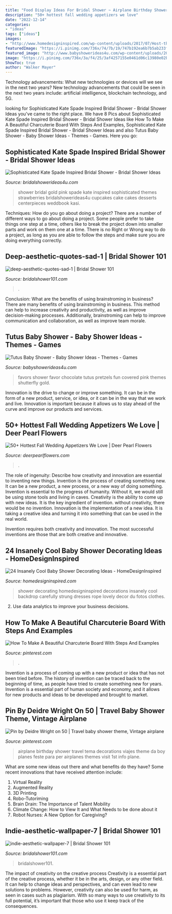 ```yaml
---
title: "Food Display Ideas For Bridal Shower ~ Airplane Birthday Shower Travel Tema Decorations Viajes Theme Da Boy Planes Feste Para Per Airplanes Themes Visit 1st Info Plane"
description: "50+ hottest fall wedding appetizers we love"
date: "2022-12-14"
categories:
- "ideas"
tags: ["ideas"]
images:
- "http://www.homedesigninspired.com/wp-content/uploads/2017/07/Host-the-Cutest-Baby-Shower-HDI-4.jpg"
featuredImage: "https://i.pinimg.com/736x/74/7b/19/747b192ea6b7b5ab233f9b54696db6d3.jpg"
featured_image: "http://www.babyshowerideas4u.com/wp-content/uploads/2014/09/food-drinks-favors.jpg"
image: "https://i.pinimg.com/736x/3a/f4/25/3af4257155e0461d06c13980e02b1b89.jpg"
ShowToc: true
author: "Walker Mayer"
---
```



Technology advancements: What new technologies or devices will we see in the next two years?
New technology advancements that could be seen in the next two years include: artificial intelligence, blockchain technology, and 5G.

	

		
looking for Sophisticated Kate Spade Inspired Bridal Shower - Bridal Shower Ideas you've came to the right place. We have 8 Pics about Sophisticated Kate Spade Inspired Bridal Shower - Bridal Shower Ideas like How To Make A Beautiful Charcuterie Board With Steps And Examples, Sophisticated Kate Spade Inspired Bridal Shower - Bridal Shower Ideas and also Tutus Baby Shower - Baby Shower Ideas - Themes - Games. Here you go:
		
    
## Sophisticated Kate Spade Inspired Bridal Shower - Bridal Shower Ideas

<img loading=lazy src="http://www.bridalshowerideas4u.com/wp-content/uploads/2016/05/Sophisticated-Kate-Spade-Inspired-Bridal-Shower-Strawberries.jpg" onerror="this.onerror=null;this.src='https://tse1.mm.bing.net/th?id=OIP.IR1i_03-tSMLZz-hGfVXBwHaLG&amp;pid=15.1';" alt="Sophisticated Kate Spade Inspired Bridal Shower - Bridal Shower Ideas">

_Source: bridalshowerideas4u.com_

>shower bridal gold pink spade kate inspired sophisticated themes strawberries bridalshowerideas4u cupcakes cake cakes desserts centerpieces weddbook kasi. 

	

Techniques: How do you go about doing a project?
There are a number of different ways to go about doing a project. Some people prefer to take things one step at a time, others like to break the project down into smaller parts and work on them one at a time. There is no Right or Wrong way to do a project, as long as you are able to follow the steps and make sure you are doing everything correctly.

    
## Deep-aesthetic-quotes-sad-1 | Bridal Shower 101

<img loading=lazy src="https://bridalshower101.com/wp-content/uploads/2021/04/deep-aesthetic-quotes-sad-1-768x1152.png" onerror="this.onerror=null;this.src='https://tse2.mm.bing.net/th?id=OIP.D7RYNoXncnysdfKR4M50JQHaLH&amp;pid=15.1';" alt="deep-aesthetic-quotes-sad-1 | Bridal Shower 101">

_Source: bridalshower101.com_

>. 

	

Conclusion: What are the benefits of using brainstroming in business?
There are many benefits of using brainstroming in business. This method can help to increase creativity and productivity, as well as improve decision-making processes. Additionally, brainstroming can help to improve communication and collaboration, as well as improve team morale.

    
## Tutus Baby Shower - Baby Shower Ideas - Themes - Games

<img loading=lazy src="http://www.babyshowerideas4u.com/wp-content/uploads/2014/09/food-drinks-favors.jpg" onerror="this.onerror=null;this.src='https://tse3.mm.bing.net/th?id=OIP.TrC01yhbHtVD1tWsaC9fXQHaLH&amp;pid=15.1';" alt="Tutus Baby Shower - Baby Shower Ideas - Themes - Games">

_Source: babyshowerideas4u.com_

>favors shower favor chocolate tutus pretzels fun covered pink themes shutterfly gold. 

	

Innovation is the drive to change or improve something. It can be in the form of a new product, service, or idea, or it can be in the way that we work and live. Innovation is important because it allows us to stay ahead of the curve and improve our products and services.

    
## 50+ Hottest Fall Wedding Appetizers We Love | Deer Pearl Flowers

<img loading=lazy src="https://www.deerpearlflowers.com/wp-content/uploads/2015/04/Tomato-Soup-Shots-Outdoor-Fall-Charlottesville-Wedding-Reception.jpg" onerror="this.onerror=null;this.src='https://tse4.mm.bing.net/th?id=OIP.e5GnwRAW3ebscvCTXFPjzAHaLH&amp;pid=15.1';" alt="50+ Hottest Fall Wedding Appetizers We Love | Deer Pearl Flowers">

_Source: deerpearlflowers.com_

>. 

	

The role of ingenuity: Describe how creativity and innovation are essential to inventing new things.
Invention is the process of creating something new. It can be a new product, a new process, or a new way of doing something. Invention is essential to the progress of humanity. Without it, we would still be using stone tools and living in caves.
Creativity is the ability to come up with new ideas. It is the key ingredient of invention. without creativity, there would be no invention. Innovation is the implementation of a new idea. It is taking a creative idea and turning it into something that can be used in the real world.

Invention requires both creativity and innovation. The most successful inventions are those that are both creative and innovative.

    
## 24 Insanely Cool Baby Shower Decorating Ideas - HomeDesignInspired

<img loading=lazy src="http://www.homedesigninspired.com/wp-content/uploads/2017/07/Host-the-Cutest-Baby-Shower-HDI-4.jpg" onerror="this.onerror=null;this.src='https://tse2.mm.bing.net/th?id=OIP.hcJETZSEqMihQgr7YhJfEwHaOZ&amp;pid=15.1';" alt="24 Insanely Cool Baby Shower Decorating Ideas - HomeDesignInspired">

_Source: homedesigninspired.com_

>shower decorating homedesigninspired decorations insanely cool backdrop carefully strung dresses rope lovely decor du fotos clothes. 

	

2. Use data analytics to improve your business decisions.

    
## How To Make A Beautiful Charcuterie Board With Steps And Examples

<img loading=lazy src="https://i.pinimg.com/736x/74/7b/19/747b192ea6b7b5ab233f9b54696db6d3.jpg" onerror="this.onerror=null;this.src='https://tse1.mm.bing.net/th?id=OIP.j7N8QJ8drLfsD-6zl0ajugHaNK&amp;pid=15.1';" alt="How To Make A Beautiful Charcuterie Board With Steps And Examples">

_Source: pinterest.com_

>. 

	

Invention is a process of coming up with a new product or idea that has not been tried before. The history of invention can be traced back to the beginning of time, as people have tried to create something new for years. Invention is a essential part of human society and economy, and it allows for new products and ideas to be developed and brought to market.

    
## Pin By Deidre Wright On 50 | Travel Baby Shower Theme, Vintage Airplane

<img loading=lazy src="https://i.pinimg.com/736x/3a/f4/25/3af4257155e0461d06c13980e02b1b89.jpg" onerror="this.onerror=null;this.src='https://tse3.mm.bing.net/th?id=OIP.dv9s4mRZTxeVzka9qxdvUAHaJ3&amp;pid=15.1';" alt="Pin by Deidre Wright on 50 | Travel baby shower theme, Vintage airplane">

_Source: pinterest.com_

>airplane birthday shower travel tema decorations viajes theme da boy planes feste para per airplanes themes visit 1st info plane. 

	

What are some new ideas out there and what benefits do they have?
Some recent innovations that have received attention include: 
1. Virtual Reality 
2. Augmented Reality 
3. 3D Printing 
4. Robo-Tutoriming 
5. Brain Drain: The Importance of Talent Mobility 
6. Climate Change: How to View It and What Needs to be done about it 
7. Robot Nurses: A New Option for Caregiving?

    
## Indie-aesthetic-wallpaper-7 | Bridal Shower 101

<img loading=lazy src="https://bridalshower101.com/wp-content/uploads/2021/04/indie-aesthetic-wallpaper-7-576x1024.png" onerror="this.onerror=null;this.src='https://tse4.mm.bing.net/th?id=OIP.hcEBQUUzABwKbfy3K7l5AgHaNK&amp;pid=15.1';" alt="indie-aesthetic-wallpaper-7 | Bridal Shower 101">

_Source: bridalshower101.com_

>bridalshower101. 

	

The impact of creativity on the creative process
Creativity is a essential part of the creative process, whether it be in the arts, design, or any other field. It can help to change ideas and perspectives, and can even lead to new solutions to problems. However, creativity can also be used for harm, as seen in cases such as plagiarism. With so many ways to use creativity to its full potential, it’s important that those who use it keep track of the consequences.

